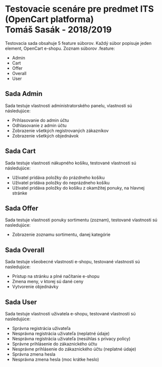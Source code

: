 # Testovacie scenáre pre predmet ITS (OpenCart platforma)  <br> Tomáš Sasák  - 2018/2019
Testovacia sada obsahuje 5 feature súborov. Každý súbor popisuje jeden element, OpenCart e-shopu. Zoznam súborov .feature:
* Admin
* Cart
* Offer
* Overall
* User

## Sada Admin
Sada testuje vlastnosti administratorského panelu, vlastnosti sú následujúce:
* Prihlasovanie do admin účtu
* Odhlasovanie z admin účtu
* Zobrazenie všetkých registrovaných zákazníkov
* Zobrazenie všetkých objednávok

## Sada Cart
Sada testuje vlastnosti nákupného košíku, testované vlastnosti sú následujúce:
* Uživatel pridáva položky do prázdneho košíku
* Uživatel pridáva položky do neprázdneho košíku
* Uživatel pridáva položky do košíku z okamžitej ponuky, na hlavnej stránke

## Sada Offer
Sada testuje vlastnosti ponuky sortimentu (zoznam), testované vlastnosti sú nasledujúce:
* Zobrazenie zoznamu sortimentu, danej kategórie

## Sada Overall
Sada testuje všeobecné vlastnosti e-shopu, testované vlastnosti sú nasledujúce:
* Prístup na stránku a plné načítanie e-shopu
* Zmena meny, v ktorej sú dané ceny
* Vytvorenie objednávky

## Sada User
Sada testuje vlastnosti uživatela e-shopu, testované vlastnosti sú nasledujúce:
* Správna registrácia uživateľa
* Nesprávna registrácia uživateľa (neplatné údaje)
* Nesprávna registrácia uživateľa (nesúhlas s privacy policy)
* Správne prihlásenie do zákaznického účtu
* Nesprávne prihlásenie do zákaznického účtu (neplatné údaje)
* Správna zmena hesla
* Nesprávna zmena hesla (moc krátke heslo)